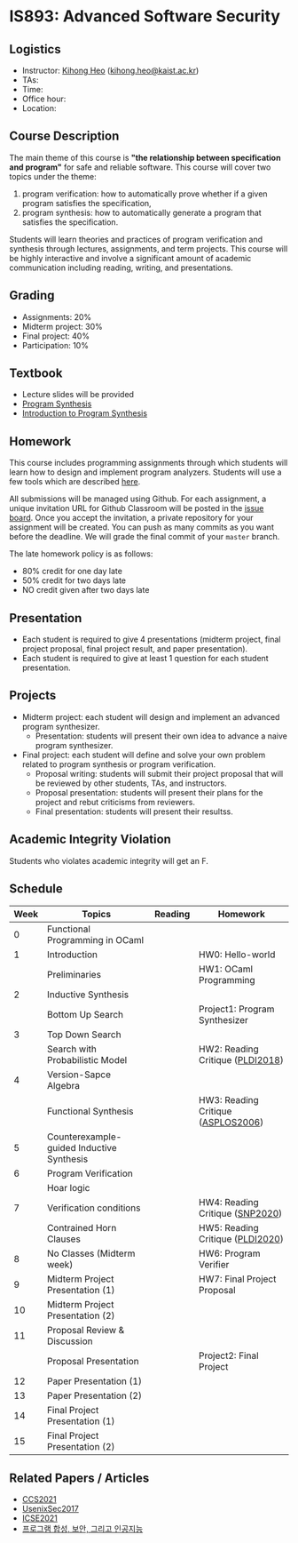 # IS893: Advanced Software Security

## Logistics
- Instructor: [Kihong Heo](https://kihongheo.kaist.ac.kr) (kihong.heo@kaist.ac.kr)
- TAs:
- Time:
- Office hour:
- Location:

## Course Description
The main theme of this course is __"the relationship between specification and program"__ for safe and reliable software. 
This course will cover two topics under the theme:
1. program verification: how to automatically prove whether if a given program satisfies the specification,
2. program synthesis: how to automatically generate a program that satisfies the specification.

Students will learn theories and practices of program verification and synthesis through lectures, assignments, and term projects.
This course will be highly interactive and involve a significant amount of academic communication including reading, writing, and presentations.

## Grading
- Assignments: 20%
- Midterm project: 30%
- Final project: 40%
- Participation: 10%

## Textbook
- Lecture slides will be provided
- [Program Synthesis](https://www.microsoft.com/en-us/research/wp-content/uploads/2017/10/program_synthesis_now.pdf)
- [Introduction to Program Synthesis](https://people.csail.mit.edu/asolar/SynthesisCourse/index.htm)

## Homework
This course includes programming assignments through which students will learn how to design
and implement program analyzers.
Students will use a few tools which are described [here](TOOL.md).

All submissions will be managed using Github.
For each assignment, a unique invitation URL for Github Classroom will be posted in the [issue board](../../issues).
Once you accept the invitation, a private repository for your assignment will be created.
You can push as many commits as you want before the deadline. We will grade the final commit of your `master` branch.

The late homework policy is as follows:
- 80% credit for one day late
- 50% credit for two days late
- NO credit given after two days late

## Presentation
- Each student is required to give 4 presentations (midterm project, final project proposal, final project result, and paper presentation).
- Each student is required to give at least 1 question for each student presentation.

## Projects
- Midterm project: each student will design and implement an advanced program synthesizer.
  - Presentation: students will present their own idea to advance a naive program synthesizer.
- Final project: each student will define and solve your own problem related to program synthesis or program verification.
  - Proposal writing: students will submit their project proposal that will be reviewed by other students, TAs, and instructors.
  - Proposal presentation: students will present their plans for the project and rebut criticisms from reviewers.
  - Final presentation: students will present their resultss.

## Academic Integrity Violation
Students who violates academic integrity will get an F.

## Schedule
|Week|Topics|Reading|Homework|
|-|------|-------|--------|
|0|Functional Programming in OCaml||
|1|Introduction||HW0: Hello-world||
| |Preliminaries||HW1: OCaml Programming|
|2|Inductive Synthesis|||
| |Bottom Up Search||Project1: Program Synthesizer|
|3|Top Down Search|||
| |Search with Probabilistic Model||HW2: Reading Critique ([PLDI2018](https://dl.acm.org/doi/10.1145/3296979.3192410))|
|4|Version-Sapce Algebra|||
| |Functional Synthesis||HW3: Reading Critique ([ASPLOS2006](https://dl.acm.org/doi/10.1145/1168919.1168907))|
|5|Counterexample-guided Inductive Synthesis||
|6|Program Verification|||
| |Hoar logic|||
|7|Verification conditions||HW4: Reading Critique ([SNP2020](http://prl.korea.ac.kr/~pronto/home/papers/snp20.pdf))|
| |Contrained Horn Clauses||HW5: Reading Critique ([PLDI2020](https://www.cs.utexas.edu/~hovav/dist/vera.pdf))|
|8|No Classes (Midterm week)||HW6: Program Verifier|
|9|Midterm Project Presentation (1)||HW7: Final Project Proposal|
|10|Midterm Project Presentation (2)|||
|11|Proposal Review & Discussion|||
|  |Proposal Presentation||Project2: Final Project|
|12|Paper Presentation (1)|||
|13|Paper Presentation (2)|||
|14|Final Project Presentation (1)|||
|15|Final Project Presentation (2)|||

## Related Papers / Articles
- [CCS2021](https://arxiv.org/abs/2109.07441)
- [UsenixSec2017](https://www.usenix.org/conference/usenixsecurity17/technical-sessions/presentation/blazytko)
- [ICSE2021](https://ieeexplore.ieee.org/document/9402113)
- [프로그램 합성, 보안, 그리고 인공지능](https://www.boannews.com/media/view.asp?idx=92658)
